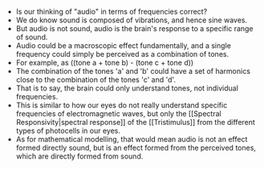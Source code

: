 - Is our thinking of "audio" in terms of frequencies correct?
- We do know sound is composed of vibrations, and hence sine waves.
- But audio is not sound, audio is the brain's response to a specific range of sound.
- Audio could be a macroscopic effect fundamentally, and a single frequency could simply be perceived as a combination of tones.
- For example, as ((tone a + tone b) - (tone c + tone d))
- The combination of the tones 'a' and 'b' could have a set of harmonics close to the combination of the tones 'c' and 'd'.
- That is to say, the brain could only understand tones, not individual frequencies.
- This is similar to how our eyes do not really understand specific frequencies of electromagnetic waves, but only the [[Spectral Responsivity|spectral response]] of the [[Tristimulus]] from the different types of photocells in our eyes.
- As for mathematical modelling, that would mean audio is not an effect formed directly sound, but is an effect formed from the perceived tones, which are directly formed from sound.
